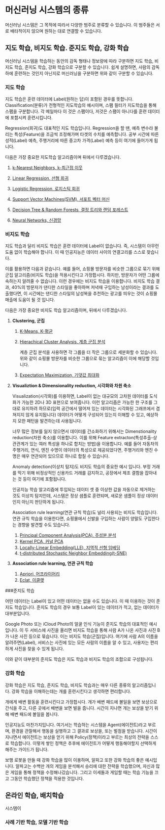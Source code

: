 # 머신러닝 시스템의 종류

머신러닝 시스템은 그 목적에 따라서 다양한 범주로 분류할 수 있습니다. 이 범주들은 서로 배타적이지 않으며 원하는 대로 연결할 수 있습니다.





## 지도 학습, 비지도 학습. 준지도 학습, 강화 학습

머신러닝 시스템을 학습하는 동안의 감독 형태나 정보량에 따라 구분하면 지도 학습, 비지도 학습, 준지도 학습, 강화 학습으로 구분할 수 있습니다. 쉽게 설명하면, 사람의 감독 하에 훈련하는 것인지 아닌지로 머신러닝을 구분하면 위와 같이 구분할 수 있습니다.



### 지도 학습

지도 학습은 훈련 데이터에 Label(원하는 답)이 포함된 경우를 뜻합니다. Classification(분류)가 전형적인 지도학습의 예시이며, 스팸 필터가 지도학습을 통해 스팸을 구분합니다. 각 메일마다 이 것은 스팸이다, 저것은 스팸이 아니다를 훈련 데이터에 포함시켜 훈련시킵니다.

Regression(회귀)도 대표적인 지도 학습입니다. Regression을 할 땐, 예측 변수라 불리는 특성(Feature)을 조금씩 조정해가며 타겟의 수치를 예측합니다. 공부 시간에 따른 성적(Label) 예측, 주행거리에 따른 중고차 가격(Label) 예측 등이 여기에 들어가게 됩니다. 

다음은 가장 중요한 지도학습 알고리즘이며 뒤에서 다루겠습니다.

1. [ k-Nearest Neighbors, k-최근접 이웃]()

2. [Linear Regression, 선형 회귀]()
3. [Logistic Regression, 로지스틱 회귀]()
4. [Support Vector Machines(SVM), 서포트 벡터 머신]()
5. [Decision Tree & Random Forests, 결정 트리와 랜덤 포레스트]()
6. [Neural Networks, 신경망]()



### 비지도 학습

지도 학습과 달리 비지도 학습은 훈련 데이터에 Label이 없습니다. 즉, 시스템이 아무런 도움 없이 학습해야 합니다. 이 때 인공지능은 데이터 사이의 연결고리를 스스로 찾습니다.

이를 활용하면 다음과 같습니다. 예를 들어, 쇼핑몰 방문자를 비슷한 그룹으로 묶기 위해 군집 알고리즘(비지도 학습)을 적용시킨다고 가정합시다. 하지만, 방문자가 어떤 그룹에 속하는지 알려줄 수 없습니다. 이런 경우에는 비지도 학습을 이용합니다. 비지도 학습 결과, 40%의 방문자가 댄디한 스타일을 좋아하며 저녁때 구입하는 남성이라는 결과를 도출했다면, 이 시간에는 댄디한 스타일의 남성복을 추천하는 광고를 띄우는 것이 쇼핑몰 매출에 도움이 될 것 입니다. 

다음은 가장 중요한 비지도 학습 알고리즘이며, 뒤에서 다루겠습니다.

1. **Clustering, 군집**

   1. [K-Means, K-평균]()

   2. [Hierachical Cluster Analysis, 계층 군집 분석]()

      계층 군집 분석을 사용하면 각 그룹을 더 작은 그룹으로 세분화할 수 있습니다. 위와 같이 쇼핑몰 방문자를 비슷한 그룹으로 묶는 알고리즘이 이에 해당할 것입니다.

   3. [Expectation Maximization, 기댓값 최대화]()

2. **Visualiztion & Dimensionality reduction, 시각화와 차원 축소**

   Visualization(시각화)를 이용하면, Label이 없는 대규모의 고차원 데이터를 도식화가 가능한 2D나 3D 표현으로 보여줍니다. 이런 알고리즘은 가능한 한 구조를 그대로 유지하려 하므로(입력 공간에서 떨어져 있는 데이터는 시각화된 그래프에서 겹쳐지지 않게 유지됩니다) 데이터가 어떻게 구성되어 있는지 이해할 수 있고, 예상하지 모한 패턴을 발견하는데 사용됩니다.

   너무 많은 정보를 잃지 않으면서 데이터를 간소화하기 위해서는 Dimenstionality reduction(차원 축소)를 이용합니다. 이를 위해 Feature extracton(특성추출-상관관계가 있는 여러 특성을 하나로 합치는 방법)을 이용합니다. 예를 들어 자동차의 주행거리, 연식, 엔진 수명이 데이터의 특성으로 제공되었다면, 주행거리와 엔진 수명은 매우 연관되어 있으므로 하나로 합칠 수 있습니다.

   Anomaly detection(이상치 탐지)도 비지도 학습의 중요한 예시 입니다. 부정 거래를 막기 위해 비정상적인 신용카드 거래를 감지하고, 공장에서 제조 결함을 잡아내는 것 등이 여기에 포함됩니다.

   인공지능 학습 알고리즘에 투입되는 데이터 셋 중 이상한 값을 자동으로 제거하는 것도 이상치 탐지인데, 시스템은 정상 샘플로 훈련되며, 새로운 샘플이 정상 데이터인지 아닌지 판단하게 됩니다.

   Association rule learning(연관 규칙 학습)도 널리 사용되는 비지도 학습입니다. 연관 규칙 학습을 이용한다면, 쇼핑몰에서 신발을 구입하는 사람이 양말도 구입한다는 경향을 발견할 수도 있습니다.

   1. [Principal Component Analysis(PCA), 주성분 분석]()
   2. [Kernel PCA, 커널 PCA]()
   3. [Locally-Linear Embedding(LLE), 지역적 선형 임베딩]()
   4. [t-distributed Stochastic Neighbor Embedding(t-SNE)]()

3. **Association rule learning, 연관 규칙 학습**

   1. [Apriori, 어프라이어리]()
   2. [Eclat, 이클랫]()



###준지도 학습

어떤 데이터는 Label이 있고 어떤 데이터는 없을 수도 있습니다. 이 때 이용하는 것이 준지도 학습입니다. 준지도 학습의 경우 보통 Label이 있는 데이터가 적고, 없는 데이터가 대부분입니다.

Google Photo 또는 iCloud Photo의 얼굴 인식 기능이 준지도 학습의 대표적인 예시입니다. 이 두 서비스에 사진을 올리면 비지도 학습을 통해 사람 A가 나온 사진과 사진 B가 나온 사진 등으로 묶습니다. 이는 비지도 학습(군집)입니다. 여기에 사람 A의 이름을 알려주면(Label), 서비스는 사진에 있는 모든 사람의 이름을 알 수 있고, 사용자는 편리하게 사진을 찾을 수 있게 됩니다.

이와 같이 대부분의 준지도 학습은 지도 학습과 비지도 학습의 조합으로 구성됩니다.



### 강화 학습

강화 학습은 지도 학습, 준지도 학습, 비지도 학습과는 매우 다른 종류의 알고리즘입니다. 강화 학습을 이해하는데는 개를 훈련시킨다고 생각하면 편리합니다.

개에게 배변 활동을 훈련시킨다고 가정합시다. 개가 배변 패드에 볼일을 보면 보상으로 간식을 주고, 다른 곳에서 배변을 보면 벌을 줍니다. 시간이 지나면 개는 보상을 받기 위해 배변 패드에 볼일을 봅니다.

인공지능도 마찬가지입니다. 여기서는 학습하는 시스템을 Agent(에이전트)라고 부르며, 환경을 관찰해서 행동을 실행하고 그 결과로 보상을, 또는 벌점을 받습니다. 시간이 지나면서 에이전트는 보상을 얻기 위해 Policy(정책)이라고 부르는 최상의 전략을 스스로 학습합니다. 이렇게 쌓인 정책은 추후에 에이전트가 어떻게 행동해야할지 선택하게 해주는 가이드가 됩니다.

보행 로봇을 만들 때 강화 학습을 많이 이용하며, 알파고 또한 강화 학습의 좋은 예시입니다. 알파고는 수백만 개의 게임을 분석해서 승리에 대한 전략을 학습했으며, 자신과 많은 게임을 통해 정책을 수정해나갔습니다. 그리고 이세돌과 게임할 때는 학습 기능을 끄고 그동안 학습했던 정책을 적용한 것입니다.





## 온라인 학습, 배치학습

시스템이 

### 사례 기반 학습, 모델 기반 학습

 
